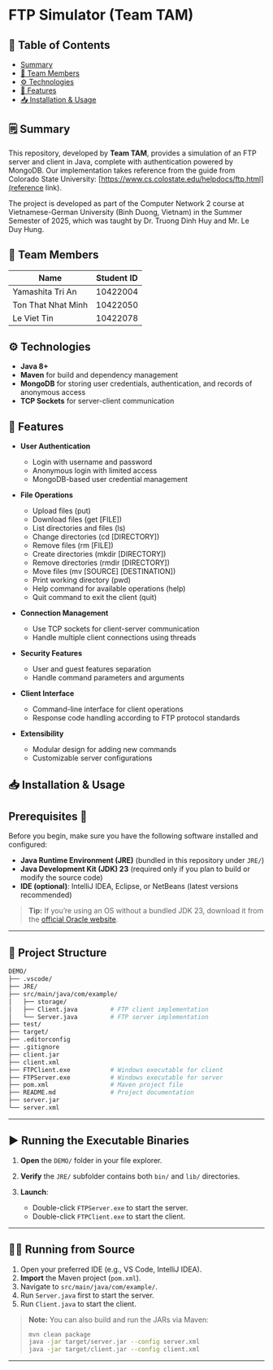 # FTP Simulator (Team TAM)

## 📑 Table of Contents
- [Summary](#summary)  
- [👥 Team Members](#-team-members)  
- [⚙️ Technologies](#️-technologies)  
- [🚀 Features](#-features)  
- [📥 Installation & Usage](#-installation--usage)  

## 🗒️ Summary

This repository, developed by **Team TAM**, provides a simulation of an FTP server and client in Java, complete with authentication powered by MongoDB. Our implementation takes reference from the guide from Colorado State University: [https://www.cs.colostate.edu/helpdocs/ftp.html](reference link). 

The project is developed as part of the Computer Network 2 course at Vietnamese-German University (Binh Duong, Vietnam) in the Summer Semester of 2025, which was taught by Dr. Truong Dinh Huy and Mr. Le Duy Hung.

## 👥 Team Members

| Name           | Student ID                     |
|----------------|--------------------------------|
| Yamashita Tri An       | 10422004           |
| Ton That Nhat Minh       | 10422050           |
| Le Viet Tin       | 10422078           |

## ⚙️ Technologies

- **Java 8+**  
- **Maven** for build and dependency management  
- **MongoDB** for storing user credentials, authentication, and records of anonymous access  
- **TCP Sockets** for server-client communication  

## 🚀 Features

- **User Authentication**
  - Login with username and password
  - Anonymous login with limited access
  - MongoDB-based user credential management
  
- **File Operations**
  - Upload files (put)
  - Download files (get [FILE])
  - List directories and files (ls)
  - Change directories (cd [DIRECTORY])
  - Remove files (rm [FILE])
  - Create directories (mkdir [DIRECTORY])
  - Remove directories (rmdir [DIRECTORY])
  - Move files (mv [SOURCE] [DESTINATION])
  - Print working directory (pwd)
  - Help command for available operations (help)
  - Quit command to exit the client (quit)
  
- **Connection Management**
  - Use TCP sockets for client-server communication
  - Handle multiple client connections using threads
  
- **Security Features**
  - User and guest features separation
  - Handle command parameters and arguments
  
- **Client Interface**
  - Command-line interface for client operations
  - Response code handling according to FTP protocol standards
  
- **Extensibility**
  - Modular design for adding new commands
  - Customizable server configurations

## 📥 Installation & Usage

## Prerequisites 🔧

Before you begin, make sure you have the following software installed and configured:

* **Java Runtime Environment (JRE)** (bundled in this repository under `JRE/`)
* **Java Development Kit (JDK) 23** (required only if you plan to build or modify the source code)
* **IDE (optional)**: IntelliJ IDEA, Eclipse, or NetBeans (latest versions recommended)

> **Tip:** If you’re using an OS without a bundled JDK 23, download it from the [official Oracle website](https://www.oracle.com/java/technologies/downloads/#jdk23).

---

## 📁 Project Structure

```bash
DEMO/
├── .vscode/                
├── JRE/                    
├── src/main/java/com/example/
│   ├── storage/            
│   ├── Client.java         # FTP client implementation
│   └── Server.java         # FTP server implementation
├── test/                  
├── target/                 
├── .editorconfig           
├── .gitignore              
├── client.jar              
├── client.xml              
├── FTPClient.exe           # Windows executable for client
├── FTPServer.exe           # Windows executable for server
├── pom.xml                 # Maven project file
├── README.md               # Project documentation
├── server.jar             
└── server.xml            
```

---

## ▶️ Running the Executable Binaries

1. **Open** the `DEMO/` folder in your file explorer.
2. **Verify** the `JRE/` subfolder contains both `bin/` and `lib/` directories.
3. **Launch**:

   * Double-click `FTPServer.exe` to start the server.
   * Double-click `FTPClient.exe` to start the client.
---

## 🧑‍💻 Running from Source

1. Open your preferred IDE (e.g., VS Code, IntelliJ IDEA).
2. **Import** the Maven project (`pom.xml`).
3. Navigate to `src/main/java/com/example/`.
4. Run `Server.java` first to start the server.
5. Run `Client.java` to start the client.

> **Note:** You can also build and run the JARs via Maven:
>
> ```bash
> mvn clean package
> java -jar target/server.jar --config server.xml
> java -jar target/client.jar --config client.xml
> ```

---
